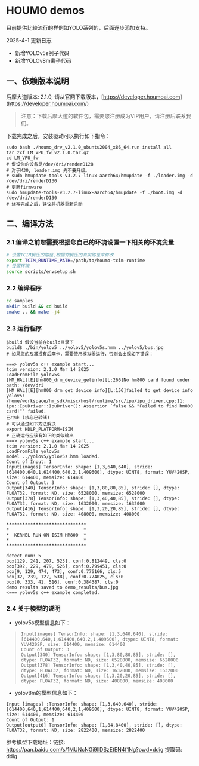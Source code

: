 # HOUMO demos

目前提供比较流行的样例如YOLO系列的，后面逐步添加支持。

2025-4-1 更新日志

*   新增YOLOv5s例子代码
*   新增YOLOv8m离子代码

## 一、依赖版本说明

后摩大道版本: 2.1.0, 请从官网下载版本，[https://developer.houmoai.com](https://developer.houmoai.com/)

> 注意：下载后摩大道的软件包，需要您注册成为VIP用户，请注册后联系我们。

下载完成之后，安装驱动可以执行如下指令：

```shell
sudo bash ./houmo_drv_v2.1.0_ubuntu2004_x86_64.run install all 
tar zxf LM_VPU_fw_v2.1.0.tar.gz 
cd LM_VPU_fw 
# 假设你的设备是/dev/dri/renderD128​
# 对于M30, loader.img 先不要升级。
# sudo hmupdate-tools-v3.2.7-linux-aarch64/hmupdate -f ./loader.img -d /dev/dri/renderD130
# 更新firmware​
sudo hmupdate-tools-v3.2.7-linux-aarch64/hmupdate -f ./boot.img -d /dev/dri/renderD130
# 烧写完成之后，建议将机器重新启动
```



## 二、编译方法

### 2.1 编译之前您需要根据您自己的环境设置一下相关的环境变量

```bash
# 设置TCIM解压的路径,根据你解压的真实路径来修改
export TCIM_RUNTIME_PATH=/path/to/houmo-tcim-runtime
# 设置环境
source scripts/envsetup.sh
```

### 2.2 编译程序

```bash
cd samples
mkdir build && cd build
cmake .. && make -j4
```

### 2.3 运行程序

    $build 假设当前在build目录下
    build$ ./bin/yolov5 ../yolov5/yolov5s.hmm ../yolov5/bus.jpg 
    # 如果您的及其没有后摩卡，需要使用模拟器运行，否则会出现如下错误：

    ===> yolov5s c++ example start...
    tcim version: 2.1.0 Mar 14 2025
    LoadFromFile yolov5s
    [HM_HAL][E][hm800_drm_device_getinfo][L:266]No hm800 card found under path: /dev/dri
    [HM_HAL][E][hm800_drm_get_device_info][L:156]failed to get device info
    yolov5: /home/workspace/hm_sdk/misc/host/runtime/src/ipu/ipu_driver.cpp:11: ipu::IpuDriver::IpuDriver(): Assertion `false && "Failed to find hm800 card!"' failed.
    已中止 (核心已转储)
    # 可以通过如下方法解决
    export HDLP_PLATFORM=ISIM
    # 正确运行应该有如下的类似输出
    ===> yolov5s c++ example start...
    tcim version: 2.1.0 Mar 14 2025
    LoadFromFile yolov5s
    model ../yolov5/yolov5s.hmm loaded.
    Count of Input: 1
    Input[images] TensorInfo: shape: [1,3,640,640], stride: [614400,640,1,614400,640,2,1,409600], dtype: UINT8, format: YUV420SP, size: 614400, memsize: 614400
    Count of Output: 3
    Output[340] TensorInfo: shape: [1,3,80,80,85], stride: [], dtype: FLOAT32, format: ND, size: 6528000, memsize: 6528000
    Output[378] TensorInfo: shape: [1,3,40,40,85], stride: [], dtype: FLOAT32, format: ND, size: 1632000, memsize: 1632000
    Output[416] TensorInfo: shape: [1,3,20,20,85], stride: [], dtype: FLOAT32, format: ND, size: 408000, memsize: 408000

    ******************************
    *                            *
    *  KERNEL RUN ON ISIM HM800  *
    *                            *
    ******************************

    detect num: 5
    box[129, 241, 207, 523], conf:0.812449, cls:0
    box[392, 229, 479, 526], conf:0.799451, cls:0
    box[9, 129, 474, 473], conf:0.776166, cls:5
    box[32, 239, 127, 538], conf:0.774025, cls:0
    box[0, 333, 41, 516], conf:0.384387, cls:0
    demo results saved to demo_results/bus.jpg
    <=== yolov5s c++ example completed.

### 2.4 关于模型的说明

*   yolov5s模型信息如下：

> ```shell
> Input[images] TensorInfo: shape: [1,3,640,640], stride: [614400,640,1,614400,640,2,1,409600], dtype: UINT8, format: YUV420SP, size: 614400, memsize: 614400
> Count of Output: 3
> Output[340] TensorInfo: shape: [1,3,80,80,85], stride: [], dtype: FLOAT32, format: ND, size: 6528000, memsize: 6528000
> Output[378] TensorInfo: shape: [1,3,40,40,85], stride: [], dtype: FLOAT32, format: ND, size: 1632000, memsize: 1632000
> Output[416] TensorInfo: shape: [1,3,20,20,85], stride: [], dtype: FLOAT32, format: ND, size: 408000, memsize: 408000
> ```

*   yolov8m的模型信息如下：

```shell
Input [images] :TensorInfo: shape: [1,3,640,640], stride: [614400,640,1,614400,640,2,1,409600], dtype: UINT8, format: YUV420SP, size: 614400, memsize: 614400
Count of Output: 1
Output[output0] TensorInfo: shape: [1,84,8400], stride: [], dtype: FLOAT32, format: ND, size: 2822400, memsize: 2822400
```
参考模型下载地址：链接: https://pan.baidu.com/s/1MUNcNGi9llDSzEtEN4f1Ng?pwd=ddig 提取码: ddig 


